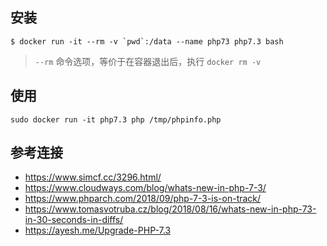 ## 安装

```
$ docker run -it --rm -v `pwd`:/data --name php73 php7.3 bash
```

> `--rm` 命令选项，等价于在容器退出后，执行 `docker rm -v`

## 使用


```
sudo docker run -it php7.3 php /tmp/phpinfo.php
```

## 参考连接

- <https://www.simcf.cc/3296.html/>
- <https://www.cloudways.com/blog/whats-new-in-php-7-3/>
- <https://www.phparch.com/2018/09/php-7-3-is-on-track/>
- <https://www.tomasvotruba.cz/blog/2018/08/16/whats-new-in-php-73-in-30-seconds-in-diffs/>
- <https://ayesh.me/Upgrade-PHP-7.3>